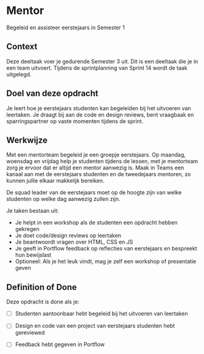 
# Mentor

Begeleid en assisteer eerstejaars in Semester 1

## Context

Deze deeltaak voer je gedurende Semester 3 uit. Dit is een deeltaak die je in een team uitvoert.
Tijdens de sprintplanning van Sprint 14 wordt de taak uitgelegd.

## Doel van deze opdracht

Je leert hoe je eerstejaars studenten kan begeleiden bij het uitvoeren van leertaken. Je draagt bij aan de code en design reviews, bent vraagbaak en sparringspartner op vaste momenten tijdens de sprint.


## Werkwijze

<!-- 
  66 eerstejaars
  51 tweedejaars - 8 frontend assistenten = 42

  Mentorgroepjes van 5 of 6
  10 mentorgroepjes
  5 mentorgroepjes per squad
  4 mentoren op een mentorgroep
-->

Met een mentorteam begeleid je een groepje eerstejaars. Op maandag, woensdag en vrijdag help je studenten tijdens de lessen, met je mentorteam zorg je ervoor dat er altijd een mentor aanwezig is. Maak in Teams een kanaal aan met de eerstejaars studenten en de tweedejaars mentoren, zo kunnen jullie elkaar makkelijk bereiken. 

De squad leader van de eerstejaars moet op de hoogte zijn van welke studenten op welke dag aanwezig zullen zijn. 

Je taken bestaan uit: 

- Je helpt in een workshop als de studenten een opdracht hebben gekregen
- Je doet code/design reviews op leertaken
- Je beantwoordt vragen over HTML, CSS en JS
- Je geeft in Portflow feedback op reflecties van eerstejaars en bespreekt hun bewijslast
- Optioneel: Als je het leuk vindt, mag je zelf een workshop of presentatie geven


## Definition of Done

Deze opdracht is done als je:

- [ ] Studenten aantoonbaar hebt begeleid bij het uitvoeren van leertaken
- [ ] Design en code van een project van eerstejaars studenten hebt gereviewed
- [ ] Feedback hebt gegeven in Portflow


